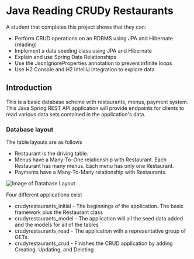 # Java Reading CRUDy Restaurants

A student that completes this project shows that they can:

* Perform CRUD operations on an RDBMS using JPA and Hibernate (reading)
* Implement a data seeding class using JPA and Hibernate
* Explain and use Spring Data Relationships
* Use the JsonIgnoreProperties annotation to prevent infinite loops
* Use H2 Console and H2 IntelliJ integration to explore data

## Introduction

This is a basic database scheme with restaurants, menus, payment system. This Java Spring REST API application will provide endpoints for clients to read various data sets contained in the application's data.

### Database layout

The table layouts are as follows

* Restaurant is the driving table.
* Menus have a Many-To-One relationship with Restaurant. Each Restaurant has many menus. Each menu has only one Restaurant.
* Payments have a Many-To-Many relationship with Restaurants.

![Image of Database Layout](java-crudyrestaurant-read-db.png)

Four different applications exist

- crudyrestaurants_initial - The beginnings of the application. The basic framework plus the Restaurant class
- crudyrestaurants_model - The application will all the seed data added and the models for all of the tables
- crudyrestaurants_read - The application with a representative group of GETs.
- crudyrestaurants_crud - Finishes the CRUD application by adding Creating, Updating, and Deleting
